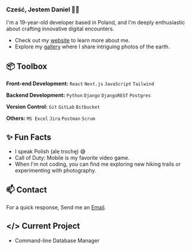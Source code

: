 
### Cześć, Jestem Daniel 👋🏼

I'm a 19-year-old developer based in Poland, and I'm deeply enthusiastic about crafting innovative digital encounters.

- Check out my [website](https://www.heisdanielade.com/) to learn more about me.
- Explore my [gallery](https://www.heisdanielade/gallery/) where I share intriguing photos of the earth.
 
## 📦 Toolbox

**Front-end Development:** `React` `Next.js` `JavaScript` `Tailwind`

**Backend Development:** `Python` `Django` `DjangoREST` `Postgres` 
 
**Version Control:** `Git` `GitLab` `Bitbucket`

**Others:** `MS Excel` `Jira` `Postman` `Scrum`
 
## ✨ Fun Facts 

- I speak Polish (ale trochę) 😅
- Call of Duty: Mobile is my favorite video game.
- When I'm not coding, you can find me exploring new hiking trails or experimenting with photography.

## 📫 Contact

 For a quick response, Send me an [Email](mailto:danieladeofficial@gmail.com). 
 
## </> Current Project
- Command-line Database Manager
